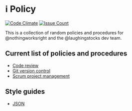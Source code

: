 # ℹ️ Policy  

[![Code Climate](https://img.shields.io/codeclimate/github/nothingworksright/policy.svg?style=flat-square&label=Code%20Review%20GPA)](https://codeclimate.com/github/nothingworksright/policy) [![Issue Count](https://img.shields.io/codeclimate/issues/github/nothingworksright/policy.svg?style=flat-square&label=Code%20Review%20Issues%20Found)](https://codeclimate.com/github/nothingworksright/policy/issues)  

This is a collection of random policies and procedures for @nothingworksright and the @laughingstocks dev team.  

## Current list of policies and procedures  

- [Code review](code_review.md)  
- [Git version control](git.md)  
- [Scrum project management](scrum.md)  

## Style guides  

- [JSON](json.md)  
